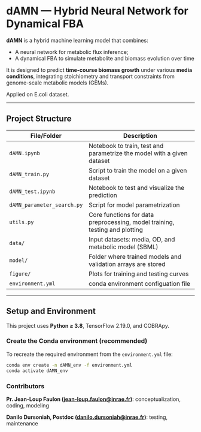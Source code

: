 # dAMN — Hybrid Neural Network for Dynamical FBA

**dAMN** is a hybrid machine learning model that combines:
- A neural network for metabolic flux inference;
- A dynamical FBA to simulate metabolite and biomass evolution over time

It is designed to predict **time-course biomass growth** under various **media conditions**, integrating stoichiometry and transport constraints from genome-scale metabolic models (GEMs).

Applied on E.coli dataset.

---

## Project Structure

| File/Folder               | Description                                                    |
|---------------------------|----------------------------------------------------------------|
| `dAMN.ipynb`              | Notebook to train, test and  parametrize the model with a given dataset |
| `dAMN_train.py`           | Script to train the model on a given dataset                   |
| `dAMN_test.ipynb`         | Notebook to test and visualize the prediction                  |
| `dAMN_parameter_search.py`| Script for model parametrization                            |
| `utils.py`                | Core functions for data preprocessing, model training, testing and plotting  |
| `data/`                   | Input datasets: media, OD, and metabolic model (SBML)          |
| `model/`                  | Folder where trained models and validation arrays are stored   |
| `figure/`                 | Plots for training and testing curves                          |
| `environment.yml` | conda environment configuation file |
---

## Setup and Environment

This project uses **Python ≥ 3.8**, TensorFlow 2.19.0, and COBRApy.

### Create the Conda environment (recommended)
To recreate the required environment from the `environment.yml` file:

```bash
conda env create -n dAMN_env -f environment.yml
conda activate dAMN_env
```

### Contributors

**Pr. Jean-Loup Faulon (jean-loup.faulon@inrae.fr)**: conceptualization, coding, modeling
 
**Danilo Dursoniah, Postdoc (danilo.dursoniah@inrae.fr)**: testing, maintenance